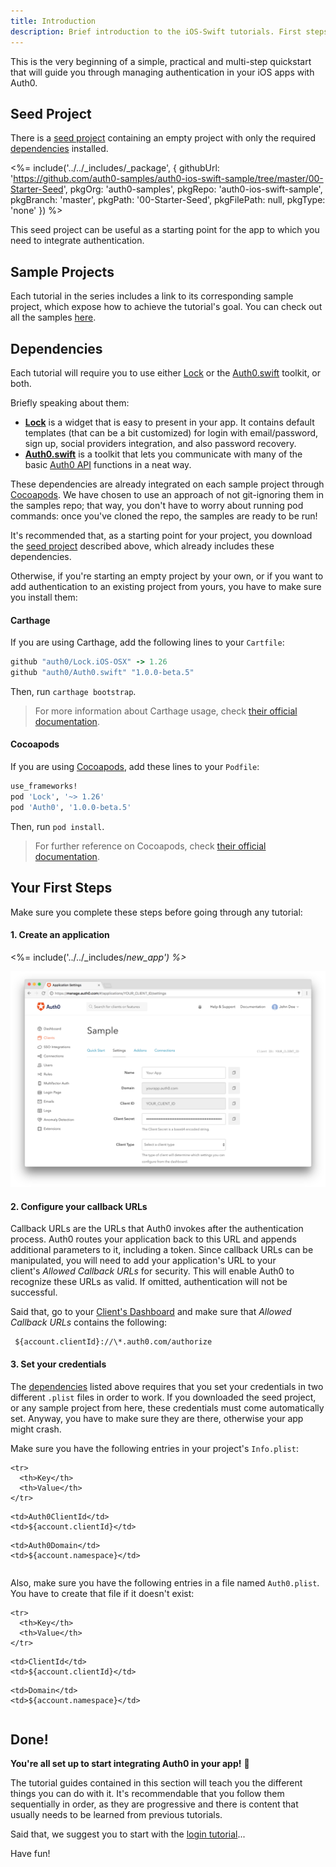 ```yaml
---
title: Introduction
description: Brief introduction to the iOS-Swift tutorials. First steps required to follow any of the tutorials.
---
```


This is the very beginning of a simple, practical and multi-step quickstart that will guide you through managing authentication in your iOS apps with Auth0.



## Seed Project

There is a [seed project](https://github.com/auth0-samples/auth0-ios-swift-sample/tree/master/00-Starter-Seed) containing an empty project with only the required [dependencies](#dependencies) installed. 

<%= include('../../_includes/_package', {
  githubUrl: 'https://github.com/auth0-samples/auth0-ios-swift-sample/tree/master/00-Starter-Seed',
  pkgOrg: 'auth0-samples',
  pkgRepo: 'auth0-ios-swift-sample',
  pkgBranch: 'master',
  pkgPath: '00-Starter-Seed',
  pkgFilePath: null,
  pkgType: 'none'
}) %>

This seed project can be useful as a starting point for the app to which you need to integrate authentication.



## Sample Projects

Each tutorial in the series includes a link to its corresponding sample project, which expose how to achieve the tutorial's goal. You can check out all the samples [here](https://github.com/auth0-samples/auth0-ios-swift-sample/).



## Dependencies

Each tutorial will require you to use either [Lock](https://github.com/auth0/Lock.iOS-OSX) or the [Auth0.swift](https://github.com/auth0/Auth0.swift) toolkit, or both. 

Briefly speaking about them:

- [**Lock**](https://github.com/auth0/Lock.iOS-OSX) is a widget that is easy to present in your app. It contains default templates (that can be a bit customized) for login with email/password, sign up, social providers integration, and also password recovery.
- [**Auth0.swift**](https://github.com/auth0/Auth0.swift) is a toolkit that lets you communicate with many of the basic [Auth0 API](/api/info) functions in a neat way.

These dependencies are already integrated on each sample project through [Cocoapods](https://cocoapods.org/). We have chosen to use an approach of not git-ignoring them in the samples repo; that way, you don't have to worry about running pod commands: once you've cloned the repo, the samples are ready to be run!

It's recommended that, as a starting point for your project, you download the [seed project](#seed-project) described above, which already includes these dependencies.

Otherwise, if you're starting an empty project by your own, or if you want to add authentication to an existing project from yours, you have to make sure you install them:

#### Carthage

If you are using Carthage, add the following lines to your `Cartfile`:

```ruby
github "auth0/Lock.iOS-OSX" -> 1.26
github "auth0/Auth0.swift" "1.0.0-beta.5"
```

Then, run `carthage bootstrap`.

> For more information about Carthage usage, check [their official documentation](https://github.com/Carthage/Carthage#if-youre-building-for-ios-tvos-or-watchos).

#### Cocoapods

If you are using [Cocoapods](https://cocoapods.org/), add these lines to your `Podfile`:

```ruby
use_frameworks!
pod 'Lock', '~> 1.26'
pod 'Auth0', '1.0.0-beta.5'
```

Then, run `pod install`.

> For further reference on Cocoapods, check [their official documentation](http://guides.cocoapods.org/using/getting-started.html).



## Your First Steps

Make sure you complete these steps before going through any tutorial:

#### 1. Create an application

<%= include('../../_includes/_new_app') %>_

![App Dashboard](/media/articles/angularjs/app_dashboard.png)

#### 2. Configure your callback URLs

Callback URLs are the URLs that Auth0 invokes after the authentication process. Auth0 routes your application back to this URL and appends additional parameters to it, including a token. Since callback URLs can be manipulated, you will need to add your application's URL to your client's *Allowed Callback URLs* for security. This will enable Auth0 to recognize these URLs as valid. If omitted, authentication will not be successful.

Said that, go to your [Client's Dashboard](${uiURL}/#/applications/${account.clientId}/settings) and make sure that *Allowed Callback URLs* contains the following:
```shell
 ${account.clientId}://\*.auth0.com/authorize
```

#### 3. Set your credentials

The [dependencies](#dependencies) listed above requires that you set your credentials in two different `.plist` files in order to work. If you downloaded the seed project, or any sample project from here, these credentials must come automatically set. Anyway, you have to make sure they are there, otherwise your app might crash.

Make sure you have the following entries in your project's `Info.plist`:

<table class="table">
  <thead>

```
<tr>
  <th>Key</th>
  <th>Value</th>
</tr>
```

  </thead>
  <tr>

```
<td>Auth0ClientId</td>
<td>${account.clientId}</td>
```

  </tr>
  <tr>

```
<td>Auth0Domain</td>
<td>${account.namespace}</td>
```

  </tr>
</table>

Also, make sure you have the following entries in a file named `Auth0.plist`. You have to create that file if it doesn't exist:

<table class="table">
  <thead>

```
<tr>
  <th>Key</th>
  <th>Value</th>
</tr>
```

  </thead>
  <tr>

```
<td>ClientId</td>
<td>${account.clientId}</td>
```

  </tr>
  <tr>

```
<td>Domain</td>
<td>${account.namespace}</td>
```

  </tr>
</table>



## Done!

**You're all set up to start integrating Auth0 in your app!** 🎉

The tutorial guides contained in this section will teach you the different things you can do with it. It's recommendable that you follow them sequentially in order, as they are progressive and there is content that usually needs to be learned from previous tutorials.

Said that, we suggest you to start with the [login tutorial](01-login)...

Have fun!
